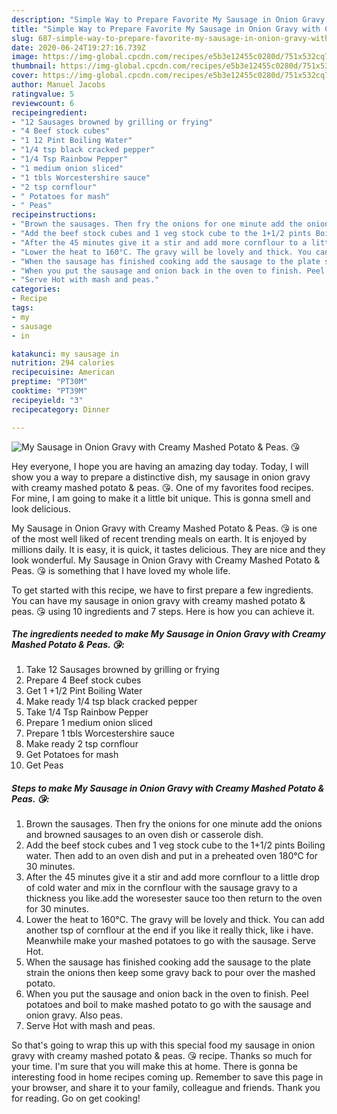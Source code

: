 ```yaml
---
description: "Simple Way to Prepare Favorite My Sausage in Onion Gravy with Creamy Mashed Potato &amp;amp; Peas. 😘"
title: "Simple Way to Prepare Favorite My Sausage in Onion Gravy with Creamy Mashed Potato &amp;amp; Peas. 😘"
slug: 687-simple-way-to-prepare-favorite-my-sausage-in-onion-gravy-with-creamy-mashed-potato-and-amp-peas
date: 2020-06-24T19:27:16.739Z
image: https://img-global.cpcdn.com/recipes/e5b3e12455c0280d/751x532cq70/my-sausage-in-onion-gravy-with-creamy-mashed-potato-peas-😘-recipe-main-photo.jpg
thumbnail: https://img-global.cpcdn.com/recipes/e5b3e12455c0280d/751x532cq70/my-sausage-in-onion-gravy-with-creamy-mashed-potato-peas-😘-recipe-main-photo.jpg
cover: https://img-global.cpcdn.com/recipes/e5b3e12455c0280d/751x532cq70/my-sausage-in-onion-gravy-with-creamy-mashed-potato-peas-😘-recipe-main-photo.jpg
author: Manuel Jacobs
ratingvalue: 5
reviewcount: 6
recipeingredient:
- "12 Sausages browned by grilling or frying"
- "4 Beef stock cubes"
- "1 12 Pint Boiling Water"
- "1/4 tsp black cracked pepper"
- "1/4 Tsp Rainbow Pepper"
- "1 medium onion sliced"
- "1 tbls Worcestershire sauce"
- "2 tsp cornflour"
- " Potatoes for mash"
- " Peas"
recipeinstructions:
- "Brown the sausages. Then fry the onions for one minute add the onions and browned sausages to an oven dish or casserole dish."
- "Add the beef stock cubes and 1 veg stock cube to the 1+1/2 pints Boiling water. Then add to an oven dish and put in a preheated oven 180°C for 30 minutes."
- "After the 45 minutes give it a stir and add more cornflour to a little drop of cold water and mix in the cornflour with the sausage gravy to a thickness you like.add the woresester sauce too then return to the oven for 30 minutes."
- "Lower the heat to 160°C. The gravy will be lovely and thick. You can add another tsp of cornflour at the end if you like it really thick, like i have. Meanwhile make your mashed potatoes to go with the sausage. Serve Hot."
- "When the sausage has finished cooking add the sausage to the plate strain the onions then keep some gravy back to pour over the mashed potato."
- "When you put the sausage and onion back in the oven to finish. Peel potatoes and boil to make mashed potato to go with the sausage and onion gravy. Also peas."
- "Serve Hot with mash and peas."
categories:
- Recipe
tags:
- my
- sausage
- in

katakunci: my sausage in 
nutrition: 294 calories
recipecuisine: American
preptime: "PT30M"
cooktime: "PT39M"
recipeyield: "3"
recipecategory: Dinner

---
```



![My Sausage in Onion Gravy with Creamy Mashed Potato &amp; Peas. 😘](https://img-global.cpcdn.com/recipes/e5b3e12455c0280d/751x532cq70/my-sausage-in-onion-gravy-with-creamy-mashed-potato-peas-😘-recipe-main-photo.jpg)

Hey everyone, I hope you are having an amazing day today. Today, I will show you a way to prepare a distinctive dish, my sausage in onion gravy with creamy mashed potato &amp; peas. 😘. One of my favorites food recipes. For mine, I am going to make it a little bit unique. This is gonna smell and look delicious.

My Sausage in Onion Gravy with Creamy Mashed Potato &amp; Peas. 😘 is one of the most well liked of recent trending meals on earth. It is enjoyed by millions daily. It is easy, it is quick, it tastes delicious. They are nice and they look wonderful. My Sausage in Onion Gravy with Creamy Mashed Potato &amp; Peas. 😘 is something that I have loved my whole life.




To get started with this recipe, we have to first prepare a few ingredients. You can have my sausage in onion gravy with creamy mashed potato &amp; peas. 😘 using 10 ingredients and 7 steps. Here is how you can achieve it.

<!--inarticleads1-->

##### The ingredients needed to make My Sausage in Onion Gravy with Creamy Mashed Potato &amp; Peas. 😘:

1. Take 12 Sausages browned by grilling or frying
1. Prepare 4 Beef stock cubes
1. Get 1 +1/2 Pint Boiling Water
1. Make ready 1/4 tsp black cracked pepper
1. Take 1/4 Tsp Rainbow Pepper
1. Prepare 1 medium onion sliced
1. Prepare 1 tbls Worcestershire sauce
1. Make ready 2 tsp cornflour
1. Get  Potatoes for mash
1. Get  Peas




<!--inarticleads2-->

##### Steps to make My Sausage in Onion Gravy with Creamy Mashed Potato &amp; Peas. 😘:

1. Brown the sausages. Then fry the onions for one minute add the onions and browned sausages to an oven dish or casserole dish.
1. Add the beef stock cubes and 1 veg stock cube to the 1+1/2 pints Boiling water. Then add to an oven dish and put in a preheated oven 180°C for 30 minutes.
1. After the 45 minutes give it a stir and add more cornflour to a little drop of cold water and mix in the cornflour with the sausage gravy to a thickness you like.add the woresester sauce too then return to the oven for 30 minutes.
1. Lower the heat to 160°C. The gravy will be lovely and thick. You can add another tsp of cornflour at the end if you like it really thick, like i have. Meanwhile make your mashed potatoes to go with the sausage. Serve Hot.
1. When the sausage has finished cooking add the sausage to the plate strain the onions then keep some gravy back to pour over the mashed potato.
1. When you put the sausage and onion back in the oven to finish. Peel potatoes and boil to make mashed potato to go with the sausage and onion gravy. Also peas.
1. Serve Hot with mash and peas.




So that's going to wrap this up with this special food my sausage in onion gravy with creamy mashed potato &amp; peas. 😘 recipe. Thanks so much for your time. I'm sure that you will make this at home. There is gonna be interesting food in home recipes coming up. Remember to save this page in your browser, and share it to your family, colleague and friends. Thank you for reading. Go on get cooking!
